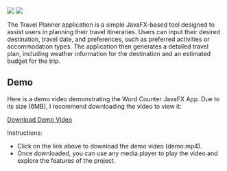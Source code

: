 ![](https://img.shields.io/badge/javafx-%23FF0000.svg?style=for-the-badge&logo=javafx&logoColor=white)  ![](https://img.shields.io/badge/java-%23FF0000.svg?style=for-the-badge&logo=java&logoColor=white) 




The Travel Planner application is a simple JavaFX-based tool designed to assist users in planning their travel itineraries. Users can input their desired destination, travel date, and preferences, such as preferred activities or accommodation types. The application then generates a detailed travel plan, including weather information for the destination and an estimated budget for the trip.

## Demo

Here is a demo video demonstrating the Word Counter JavaFX App. Due to its size (6MB), I recommend downloading the video to view it:

[Download Demo Video](https://github.com/oussama-zbair/CodeAlpha_Task_3/blob/main/demo/demo.mp4)

Instructions:

- Click on the link above to download the demo video (demo.mp4).
- Once downloaded, you can use any media player to play the video and explore the features of the project.
